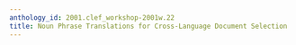 ```yaml
---
anthology_id: 2001.clef_workshop-2001w.22
title: Noun Phrase Translations for Cross-Language Document Selection
---
```

